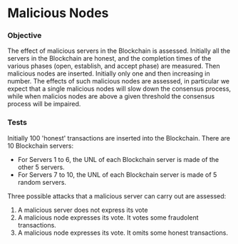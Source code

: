 # Malicious Nodes

### Objective

The effect of malicious servers in the Blockchain is assessed.
Initially all the servers in the Blockchain are honest, and the completion times of the various phases
(open, establish, and accept phase) are measured.
Then malicious nodes are inserted. Initially only one and then increasing in number.
The effects of such malicious nodes are assessed, in particular we expect that a single malicious nodes will slow 
down the consensus process, while when malicios nodes are above a given threshold the consensus process will be impaired.

 ### Tests
 
Initially 100 'honest' transactions are inserted into the Blockchain.
There are 10 Blockchain servers:
 * For Servers 1 to 6, the UNL of each Blockchain server is made of the other 5 servers.
  * For Servers 7 to 10, the UNL of each Blockchain server is made of 5 random servers.
  
Three possible attacks that a malicious server can carry out are assessed:

1. A malicious server does not express its vote 
2. A malicious node expresses its vote. It votes some fraudolent transactions.
3. A malicious node expresses its vote. It omits some honest transactions.